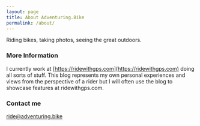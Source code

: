 ```yaml
---
layout: page
title: About Adventuring.Bike
permalink: /about/
---
```


Riding bikes, taking photos, seeing the great outdoors.

### More Information

I currently work at [https://ridewithgps.com](https://ridewithgps.com) doing all sorts of stuff. This blog represents my own personal experiences and views from the perspective of a rider but I will often use the blog to showcase features at ridewithgps.com.

### Contact me

[ride@adventuring.bike](mailto:ride@adventuring.bike)
